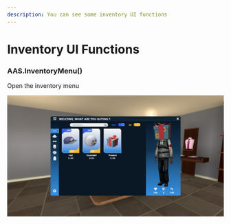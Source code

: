 ```yaml
---
description: You can see some inventory UI functions
---
```

# Inventory UI Functions

### AAS.InventoryMenu()
Open the inventory menu

![](../../../assets/images/inventory.png)